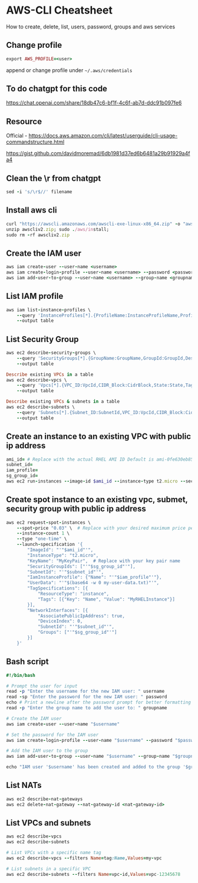 # AWS-CLI Cheatsheet
How to create, delete, list, users, password, groups and aws services

## Change profile
```ruby
export AWS_PROFILE=<user>
```

append or change profile under `~/.aws/credentials`

## To do chatgpt for this code
https://chat.openai.com/share/18db47c6-bf1f-4c6f-ab7d-ddc91b097fe6

## Resource

Official - https://docs.aws.amazon.com/cli/latest/userguide/cli-usage-commandstructure.html

https://gist.github.com/davidmoremad/6db1981d37ed6b6481a29b91929a4fa4

## Clean the \r from chatgpt
```ruby
sed -i 's/\r$//' filename
```

## Install aws cli
```ruby
curl "https://awscli.amazonaws.com/awscli-exe-linux-x86_64.zip" -o "awscliv2.zip"
unzip awscliv2.zip; sudo ./aws/install;
sudo rm -rf awscliv2.zip
```
## Create the IAM user
```ruby
aws iam create-user --user-name <username>
aws iam create-login-profile --user-name <username> --password <password> --password-reset-required # remove to not require
aws iam add-user-to-group --user-name <username> --group-name <groupname>
```
## List IAM profile
```ruby
aws iam list-instance-profiles \
    --query 'InstanceProfiles[*].{ProfileName:InstanceProfileName,ProfileId:InstanceProfileId,Role:Roles[0].RoleName,Path:Path,CreateDate:CreateDate}' \
    --output table
```
## List Security Group
```ruby
aws ec2 describe-security-groups \
    --query 'SecurityGroups[*].{GroupName:GroupName,GroupId:GroupId,Description:Description,VpcId:VpcId}' \
    --output table
```
```ruby
Describe existing VPCs in a table
aws ec2 describe-vpcs \
    --query 'Vpcs[*].{VPC_ID:VpcId,CIDR_Block:CidrBlock,State:State,Tags:Tags}' \
    --output table

Describe existing VPCs & subnets in a table
aws ec2 describe-subnets \
    --query 'Subnets[*].{Subnet_ID:SubnetId,VPC_ID:VpcId,CIDR_Block:CidrBlock,AvailabilityZone:AvailabilityZone,State:State,Tags:Tags}' \
    --output table
```
## Create an instance to an existing VPC with public ip address
```ruby
ami_id= # Replace with the actual RHEL AMI ID Default is ami-0fe630eb857a6ec83
subnet_id=
iam_profile=
sg_group_id=
aws ec2 run-instances --image-id $ami_id --instance-type t2.micro --security-group-ids $sg_group_id --subnet-id $subnet_id --associate-public-ip-address --iam-instance-profile Name=$iam_profile --user-data file://my-user-data.txt --tag-specifications 'ResourceType=instance,Tags=[{Key=Name,Value=MyRHELInstance}]'
```
## Create spot instance to an existing vpc, submet, security group with public ip address
```ruby
aws ec2 request-spot-instances \
    --spot-price "0.03" \  # Replace with your desired maximum price per hour
    --instance-count 1 \
    --type "one-time" \
    --launch-specification '{
        "ImageId": "'"$ami_id"'",
        "InstanceType": "t2.micro",
        "KeyName": "MyKeyPair",  # Replace with your key pair name
        "SecurityGroupIds": ["'"$sg_group_id"'"],
        "SubnetId": "'"$subnet_id"'",
        "IamInstanceProfile": {"Name": "'"$iam_profile"'"},
        "UserData": "'"$(base64 -w 0 my-user-data.txt)"'",
        "TagSpecifications": [{
            "ResourceType": "instance",
            "Tags": [{"Key": "Name", "Value": "MyRHELInstance"}]
        }],
        "NetworkInterfaces": [{
            "AssociatePublicIpAddress": true,
            "DeviceIndex": 0,
            "SubnetId": "'"$subnet_id"'",
            "Groups": ["'"$sg_group_id"'"]
        }]
    }'
```
## Bash script
```ruby
#!/bin/bash

# Prompt the user for input
read -p "Enter the username for the new IAM user: " username
read -sp "Enter the password for the new IAM user: " password
echo # Print a newline after the password prompt for better formatting
read -p "Enter the group name to add the user to: " groupname

# Create the IAM user
aws iam create-user --user-name "$username"

# Set the password for the IAM user
aws iam create-login-profile --user-name "$username" --password "$password" --password-reset-required

# Add the IAM user to the group
aws iam add-user-to-group --user-name "$username" --group-name "$groupname"

echo "IAM user '$username' has been created and added to the group '$groupname'."
```
## List NATs
```ruby
aws ec2 describe-nat-gateways
aws ec2 delete-nat-gateway --nat-gateway-id <nat-gateway-id>
```
## List VPCs and subnets
```ruby
aws ec2 describe-vpcs
aws ec2 describe-subnets

# List VPCs with a specific name tag
aws ec2 describe-vpcs --filters Name=tag:Name,Values=my-vpc

# List subnets in a specific VPC
aws ec2 describe-subnets --filters Name=vpc-id,Values=vpc-12345678
```
